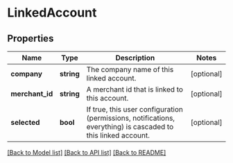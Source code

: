 # LinkedAccount

## Properties
Name | Type | Description | Notes
------------ | ------------- | ------------- | -------------
**company** | **string** | The company name of this linked account. | [optional] 
**merchant_id** | **string** | A merchant id that is linked to this account. | [optional] 
**selected** | **bool** | If true, this user configuration (permissions, notifications, everything) is cascaded to this linked account. | [optional] 

[[Back to Model list]](../README.md#documentation-for-models) [[Back to API list]](../README.md#documentation-for-api-endpoints) [[Back to README]](../README.md)


